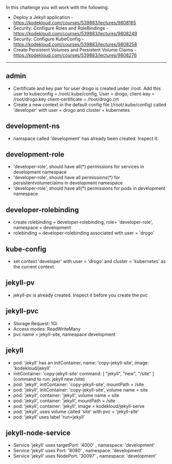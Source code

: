 In this challenge you will work with the following:

- Deploy a Jekyll application - https://kodekloud.com/courses/539883/lectures/9808165
- Security: Configure Roles and RoleBindings - https://kodekloud.com/courses/539883/lectures/9808249
- Security: Configure KubeConfig - https://kodekloud.com/courses/539883/lectures/9808258
- Create Persistent Volumes and Persistent Volume Claims - https://kodekloud.com/courses/539883/lectures/9808276

---
## admin
- Certificate and key pair for user drogo is created under /root. Add this user to kubeconfig = /root/.kube/config, User = drogo, client-key = /root/drogo.key client-certificate = /root/drogo.crt
- Create a new context in the default config file (/root/.kube/config) called 'developer' with user = drogo and cluster = kubernetes

## development-ns
- namspace called 'development' has already been created. Inspect it.

## development-role
- 'developer-role', should have all(*) permissions for services in development namespace
- 'developer-role', should have all permissions(*) for persistentvolumeclaims in development namespace
- 'developer-role', should have all(*) permissions for pods in development namespace

## developer-rolebinding
- create rolebinding = developer-rolebinding, role= 'developer-role', namespace = development
- rolebinding = developer-rolebinding associated with user = 'drogo'

## kube-config
- set context 'developer' with user = 'drogo' and cluster = 'kubernetes' as the current context.

## jekyll-pv
- jekyll-pv is already created. Inspect it before you create the pvc

## jekyll-pvc
- Storage Request: 1Gi
- Access modes: ReadWriteMany
- pvc name = jekyll-site, namespace development

## jekyll
- pod: 'jekyll' has an initContainer, name: 'copy-jekyll-site', image: 'kodekloud/jekyll'
- initContainer: 'copy-jekyll-site' command: [ "jekyll", "new", "/site" ] (command to run: jekyll new /site)
- pod: 'jekyll', initContainer: 'copy-jekyll-site', mountPath = /site
- pod: 'jekyll', initContainer: 'copy-jekyll-site', volume name = site
- pod: 'jekyll', container: 'jekyll', volume name = site
- pod: 'jekyll', container: 'jekyll', mountPath = /site
- pod: 'jekyll', container: 'jekyll', image = kodekloud/jekyll-serve
- pod: 'jekyll', uses volume called 'site' with pvc = 'jekyll-site'
- pod: 'jekyll' uses label 'run=jekyll'

## jekyll-node-service
- Service 'jekyll' uses targetPort: '4000' , namespace: 'development'
- Service 'jekyll' uses Port: '8080' , namespace: 'development'
- Service 'jekyll' uses NodePort: '30097' , namespace: 'development'